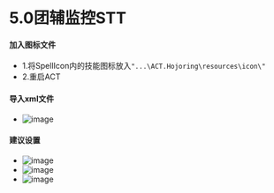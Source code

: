 # 5.0团辅监控STT

#### 加入图标文件

- 1.将SpellIcon内的技能图标放入`"...\ACT.Hojoring\resources\icon\"`
- 2.重启ACT

#### 导入xml文件

- ![image](https://raw.githubusercontent.com/553469159/FFXIV-Auxiliary-tools/master/images/AV79BKIXhjJze4c.png)

#### 建议设置

- ![image](https://raw.githubusercontent.com/553469159/FFXIV-Auxiliary-tools/master/images/v7cid1Lm463TYaX.png)
- ![image](https://raw.githubusercontent.com/553469159/FFXIV-Auxiliary-tools/master/images/8EUks5DXbgBMRWp.png)
- ![image](https://raw.githubusercontent.com/553469159/FFXIV-Auxiliary-tools/master/images/XDiA7Ehpu5nP2HJ.png)